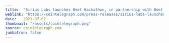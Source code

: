 ```yaml
---
title:  "Sirius Labs launches Beet Hackathon, in partnership with Beet Network"
weblink: "https://cointelegraph.com/press-releases/sirius-labs-launches-beet-hackathon-in-partnership-with-beet-network"
date:   2021-07-02
thumbnail: "/assets/cointelegraph.png"
source: cointelegraph.com
jumbotron: false
---
```

